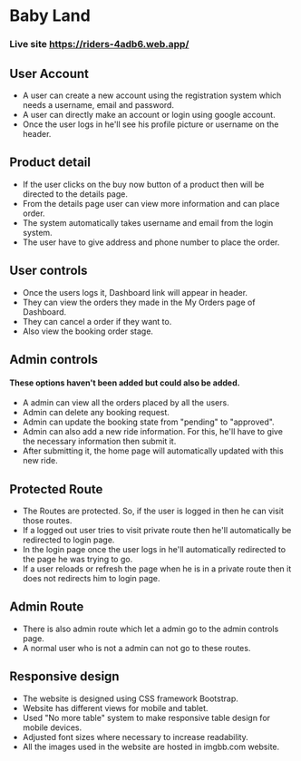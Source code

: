 # Baby Land

### Live site <https://riders-4adb6.web.app/>



## User Account

-   A user can create a new account using the registration system which needs a username, email and password.
-   A user can directly make an account or login using google account.
-   Once the user logs in he'll see his profile picture or username on the header.

## Product detail

-   If the user clicks on the buy now button of a product then will be directed to the details page.
-   From the details page user can view more information and can place order.
-   The system automatically takes username and email from the login system.
-   The user have to give address and phone number to place the order.

## User controls

-   Once the users logs it, Dashboard link will appear in header.
-   They can view the orders they made in the My Orders page of Dashboard.
-   They can cancel a order if they want to.
-   Also view the booking order stage.

## Admin controls

#### These options haven't been added but could also be added.

-   A admin can view all the orders placed by all the users.
-   Admin can delete any booking request.
-   Admin can update the booking state from "pending" to "approved".
-   Admin can also add a new ride information. For this, he'll have to give the necessary information then submit it.
-   After submitting it, the home page will automatically updated with this new ride.

## Protected Route

-   The Routes are protected. So, if the user is logged in then he can visit those routes.
-   If a logged out user tries to visit private route then he'll automatically be redirected to login page.
-   In the login page once the user logs in he'll automatically redirected to the page he was trying to go.
-   If a user reloads or refresh the page when he is in a private route then it does not redirects him to login page.

## Admin Route

-   There is also admin route which let a admin go to the admin controls page.
-   A normal user who is not a admin can not go to these routes.

## Responsive design

-   The website is designed using CSS framework Bootstrap.
-   Website has different views for mobile and tablet.
-   Used "No more table" system to make responsive table design for mobile devices.
-   Adjusted font sizes where necessary to increase readability.
-   All the images used in the website are hosted in imgbb.com website.

